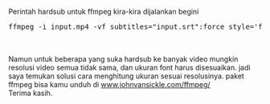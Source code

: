 Perintah hardsub untuk ffmpeg kira-kira
dijalankan begini<br/>
 <pre>ffmpeg -i input.mp4 -vf subtitles="input.srt":force_style='fontsize=20' -preset veryfast output.mkv</pre>
 <br/><br/>
 Namun untuk beberapa yang suka hardsub ke banyak video
mungkin resolusi video semua tidak sama, dan ukuran font harus disesuaikan.
jadi saya temukan solusi cara menghitung ukuran sesuai resolusinya.
paket ffmpeg bisa kamu unduh di <a href="https://www.johnvansickle.com/ffmpeg/">www.johnvansickle.com/ffmpeg/</a><br/>
Terima kasih.
